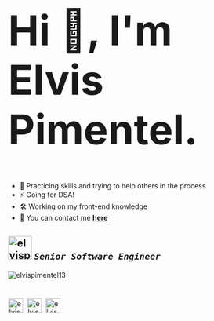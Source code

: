 <h1 style="font-size: 84px;">Hi 👋, I'm Elvis Pimentel.</h1>

- 🧠 Practicing skills and trying to help others in the process
- ⚡️ Going for DSA!
- 🛠 Working on my front-end knowledge
- 👀 You can contact me **<a href="https://linkedin.com/in/elvispimentel13" target="blank">here</a>**

## <a target="_blank" href="https://linkedin.com/in/elvispimentel13"><img src="https://drive.google.com/uc?export=view&id=1uZIagRWyG5rE3IN0tacsAqyf8Tm6VCGf" alt="elvispimentel13" width="48" height="48" /></a> _`Senior Software Engineer`_


<p><img src="https://github-readme-stats.vercel.app/api/top-langs?username=elvispimentel13&show_icons=true&layout=compact" alt="elvispimentel13" /></p>


<h1></h1>
<p >
<a href="https://linkedin.com/in/elvispimentel13" target="blank"><img align="center" src="https://cdn.jsdelivr.net/npm/simple-icons@3.0.1/icons/linkedin.svg" alt="elvispimentel13" height="30" width="30" /></a>&nbsp;
<a href="https://stackoverflow.com/users/6635279" target="blank"><img align="center" src="https://cdn.jsdelivr.net/npm/simple-icons@3.0.1/icons/stackoverflow.svg" alt="elvis-pimentel" height="30" width="30" /></a>&nbsp;
<a href="https://github.com/elvispimentel13" target="blank"><img align="center" src="https://cdn.jsdelivr.net/npm/simple-icons@3.0.1/icons/github.svg" alt="elvispimentel13" height="30" width="30" /></a>
</p>

<!---
elvispimentel13/elvispimentel13 `README.md` (this file) describe basic information about myself.
--->

